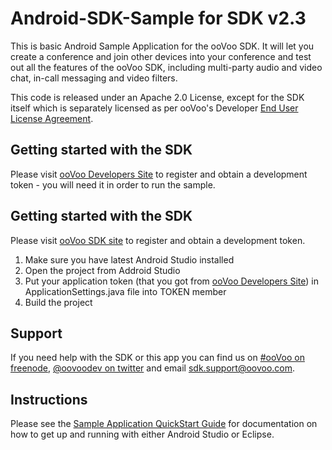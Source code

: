 # Android-SDK-Sample for SDK v2.3

This is basic Android Sample Application for the ooVoo SDK. It will let you create a conference and join other devices into your conference and test out all the features of the ooVoo SDK, including multi-party audio and video chat, in-call messaging and video filters.

This code is released under an Apache 2.0 License, except for the SDK itself which is separately licensed as per ooVoo's Developer [End User License Agreement](https://developer.oovoo.com/eula).

## Getting started with the SDK
Please visit [ooVoo Developers Site](http://developer.oovoo.com) to register and obtain a development token - you will need it in order to run the sample.


## Getting started with the SDK
Please visit [ooVoo SDK site](http://developer.oovoo.com) to register and obtain a development token.

1. Make sure you have latest Android Studio installed
3. Open the project from Addroid Studio
4. Put your application token (that you got from [ooVoo Developers Site](http://developer.oovoo.com)) in ApplicationSettings.java file into TOKEN member
5. Build the project

## Support
If you need help with the SDK or this app you can find us on [#ooVoo on freenode](http://webchat.freenode.net/?channels=%23oovoo&uio=OT10cnVlde), [@oovoodev on twitter](http://twitter.com/oovoodev) and email <sdk.support@oovoo.com>.

## Instructions
Please see the [Sample Application QuickStart Guide](https://github.com/oovoodev/Documentation/blob/master/Android%20Documentation/Sample%20Application%20Quickstart%20-%20Android.md) for documentation on how to get up and running with either Android Studio or Eclipse.
